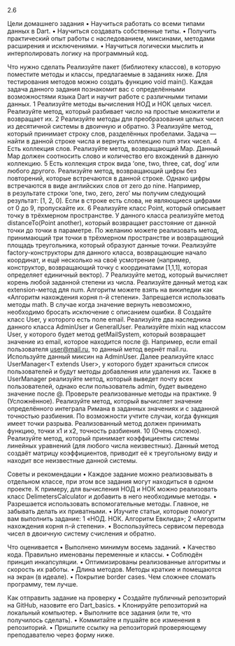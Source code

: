 2.6

Цели домашнего задания
	•	Научиться работать со всеми типами данных в Dart.
	•	Научиться создавать собственные типы.
	•	Получить практический опыт работы с наследованием, миксинами, методами расширения и исключениями.
	•	Научиться логически мыслить и интерполировать логику на программный код.

Что нужно сделать
Реализуйте пакет (библиотеку классов), в которую поместите методы и классы, предлагаемые в заданиях ниже. Для тестирования методов можно создать функцию void main(). Каждая задача данного задания познакомит вас с определёнными возможностями языка Dart и научит работе с различными типами данных.
	1	Реализуйте методы вычисления НОД и НОК целых чисел. Реализуйте метод, который разбивает число на простые множители и возвращает их.
	2	Реализуйте методы для преобразования целых чисел из десятичной системы в двоичную и обратно.
	3	Реализуйте метод, который принимает строку слов, разделённых пробелами. Задача — найти в данной строке числа и вернуть коллекцию num этих чисел.
	4	Есть коллекция слов. Реализуйте метод, возвращающий Map. Данный Map должен соотносить слово и количество его вхождений в данную коллекцию.
	5	Есть коллекция строк вида ‘one, two, three, cat, dog’ или любого другого. Реализуйте метод, возвращающий цифры без повторений, которые встречаются в данной строке. Однако цифры встречаются в виде английских слов от zero до nine. Например, в результате строки ‘one, two, zero, zero’ мы получим следующий результат: [1, 2, 0]. Если в строке есть слова, не являющиеся цифрами от 0 до 9, пропускайте их.
	6	Реализуйте класс Point, который описывает точку в трёхмерном пространстве. У данного класса реализуйте метод distanceTo(Point another), который возвращает расстояние от данной точки до точки в параметре. По желанию можете реализовать метод, принимающий три точки в трёхмерном пространстве и возвращающий площадь треугольника, который образуют данные точки. Реализуйте factory-конструкторы для данного класса, возвращающие начало координат, и ещё несколько на своё усмотрение (например, конструктор, возвращающий точку с координатами [1,1,1], которая определяет единичный вектор).
	7	Реализуйте метод, который вычисляет корень любой заданной степени из числа. Реализуйте данный метод как extension-метод для num. Алгоритм можете взять на википедии как «Алгоритм нахождения корня n-й степени». Запрещается использовать методы math. В случае когда значение вернуть невозможно, необходимо бросать исключение с описанием ошибки.
	8	Создайте класс User, у которого есть поле email. Реализуйте два наследника данного класса AdminUser и GeneralUser. Реализуйте mixin над классом User, у которого будет метод getMailSystem, который возвращает значение из email, которое находится после @. Например, если email пользователя user@mail.ru, то данный метод вернёт mail.ru. Используйте данный миксин на AdminUser. Далее реализуйте класс UserManager<T extends User>, у которого будет храниться список пользователей и будут методы добавления или удаления их. Также в UserManager реализуйте метод, который выведет почту всех пользователей, однако если пользователь admin, будет выведено значение после @. Проверьте реализованные методы на практике.
	9	(Усложнённое). Реализуйте метод, который вычисляет значение определённого интеграла Римана в заданных значениях и с заданной точностью разбиения. По возможности учтите случаи, когда функция имеет точки разрыва. Реализованный метод должен принимать функцию, точки x1 и x2, точность разбиения.
	10	(Очень сложно). Реализуйте метод, который принимает коэффициенты системы линейных уравнений (для любого числа неизвестных). Данный метод создаёт матрицу коэффициентов, приводит её к треугольному виду и находит все неизвестные данной системы.

Советы и рекомендации
	•	Каждое задание можно реализовывать в отдельном классе, при этом все задания могут находиться в одном проекте. К примеру, для вычисления НОД и НОК можно реализовать класс DelimetersCalculator и добавить в него необходимые методы.
	•	Разрешается использовать вспомогательные методы. Главное, не забывать делать их приватными.
	•	Изучите статьи, которые помогут вам выполнить задание:
	1	«НОД. НОК. Алгоритм Евклида»;
	2	«Алгоритм нахождения корня n-й степени».
	•	Воспользуйтесь сервисом перевода чисел в двоичную систему счисления и обратно.

Что оценивается
	•	Выполнено минимум восемь заданий.
	•	Качество кода. Правильно именованы переменные и классы.
	•	Соблюдён принцип инкапсуляции.
	•	Оптимизированы реализованные алгоритмы и скорость их работы.
	•	Длина методов. Методы краткие и помещаются на экран (в идеале).
	•	Покрытие border cases. Чем сложнее сломать программу, тем лучше.

Как отправить задание на проверку
	•	Создайте публичный репозиторий на GitHub, назовите его Dart_basics.
	•	Клонируйте репозиторий на локальный компьютер.
	•	Выполните все задания (или те, что получилось сделать).
	•	Коммитайте и пушайте все изменения в репозиторий.
	•	Пришлите ссылку на репозиторий проверяющему преподавателю через форму ниже.